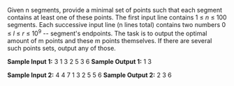 Given n segments, provide a minimal set of points such that each segment contains at least one of these points. 
The first input line contains 1 &le; <i>n</i> &le; 100 segments.
Each successive input line (n lines total) contains two numbers  0 &le; <i>l</i> &le; <i>r</i> &le; 10<sup>9</sup> -- segment's endpoints.
The task is to output the optimal amount of m points and these m points themselves. 
If there are several such points sets, output any of those.

<b>Sample Input 1:</b>
3
1 3
2 5
3 6
<b>Sample Output 1:</b>
1
3 

<b>Sample Input 2:</b>
4
4 7
1 3
2 5
5 6
<b>Sample Output 2:</b>
2
3 6 
